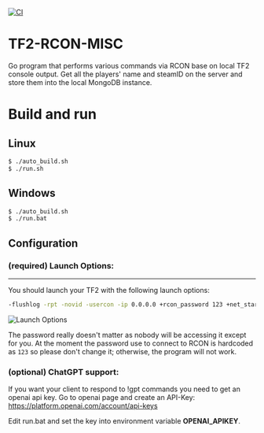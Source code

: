 [![CI](https://github.com/algo7/TF2-RCON-MISC/actions/workflows/ci.yml/badge.svg?branch=main)](https://github.com/algo7/TF2-RCON-MISC/actions/workflows/ci.yml)
# TF2-RCON-MISC
Go program that performs various commands via RCON base on local TF2 console output.
Get all the players' name and steamID on the server and store them into the local MongoDB instance.

# Build and run
## Linux
```bash
$ ./auto_build.sh
$ ./run.sh
```

## Windows
```bash
$ ./auto_build.sh
$ ./run.bat
```

## Configuration

### (required) Launch Options:
---
You should launch your TF2 with the following launch options:
```bash
-flushlog -rpt -novid -usercon -ip 0.0.0.0 +rcon_password 123 +net_start
```
![Launch Options](https://github.com/algo7/TF2-RCON-MISC/blob/main/launch_options.png?raw=true)

The password really doesn't matter as nobody will be accessing it except for you. At the moment the password use to connect to RCON is hardcoded as `123` so please don't change it; otherwise, the program will not work.

### (optional) ChatGPT support:
If you want your client to respond to !gpt commands you need to get an openai api key.
Go to openai page and create an API-Key: https://platform.openai.com/account/api-keys

Edit run.bat and set the key into environment variable **OPENAI_APIKEY**.
